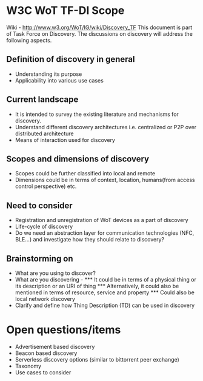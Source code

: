 # W3C WoT TF-DI Scope

Wiki - http://www.w3.org/WoT/IG/wiki/Discovery_TF
This document is part of Task Force on Discovery. The discussions on discovery will address the following aspects.

## Definition of discovery in general
* Understanding its purpose
* Applicability into various use cases

## Current landscape
* It is intended to survey the existing literature and mechanisms for discovery.
* Understand different discovery architectures i.e. centralized or P2P over distributed architecture
* Means of interaction used for discovery

## Scopes and dimensions of discovery
* Scopes could be further classified into local and remote
* Dimensions could be in terms of context, location, humans(from access control perspective) etc.

## Need to consider
* Registration and unregistration of WoT devices as a part of discovery
* Life-cycle of discovery
* Do we need an abstraction layer for communication technologies (NFC, BLE...) and investigate how they should relate to discovery?

## Brainstorming on
* What are you using to discover?
* What are you discovering - 
*** It could be in terms of a physical thing or its description or an URI of thing
*** Alternatively, it could also be mentioned in terms of resource, service and property
*** Could also be local network discovery
* Clarify and define how Thing Description (TD) can be used in discovery

# Open questions/items
* Advertisement based discovery
* Beacon based discovery 
* Serverless discovery options (similar to bittorrent peer exchange)
* Taxonomy
* Use cases to consider
